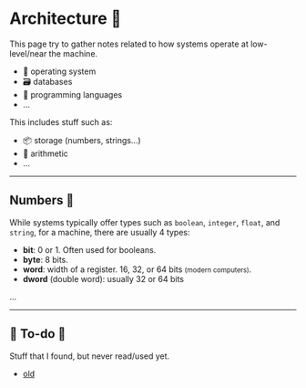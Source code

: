 # Architecture 🌱

<div class="row row-cols-md-2"><div>

This page try to gather notes related to how systems operate at low-level/near the machine.

* 🦆 operating system
* 🗃️ databases
* 🔦 programming languages
* ...
</div><div>

This includes stuff such as:

* 📦 storage (numbers, strings...)
* 🍎 arithmetic
* ...
</div></div>

<hr class="sep-both">

## Numbers 🔢

<div class="row row-cols-md-2"><div>

While systems typically offer types such as `boolean`, `integer`, `float`, and `string`, for a machine, there are usually 4 types:

* **bit**: 0 or 1. Often used for booleans.
* **byte**: 8 bits.
* **word**: width of a register. 16, 32, or 64 bits <small>(modern computers)</small>.
* **dword** (double word): usually 32 or 64 bits
</div><div>

...
</div></div>

<hr class="sep-both">

## 👻 To-do 👻

Stuff that I found, but never read/used yet.

<div class="row row-cols-md-2"><div>

* [old](_old.md)
</div><div>


</div></div>
